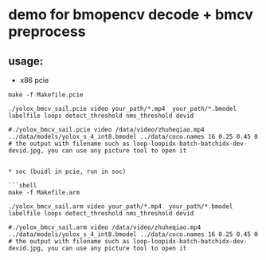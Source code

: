 # demo for bmopencv decode + bmcv preprocess
## usage:

* x86 pcie 

```shell
make -f Makefile.pcie

./yolox_bmcv_sail.pcie video your_path/*.mp4  your_path/*.bmodel labelfile loops detect_threshold nms_threshold devid 

#./yolox_bmcv_sail.pcie video /data/video/zhuheqiao.mp4 ../data/models/yolox_s_4_int8.bmodel ../data/coco.names 16 0.25 0.45 0
# the output with filename such as loop-loopidx-batch-batchidx-dev-devid.jpg, you can use any picture tool to open it


* soc (buidl in pcie, run in soc)

```shell
make -f Makefile.arm

./yolox_bmcv_sail.arm video your_path/*.mp4  your_path/*.bmodel labelfile loops detect_threshold nms_threshold devid 

#./yolox_bmcv_sail.arm video /data/video/zhuheqiao.mp4 ../data/models/yolox_s_4_int8.bmodel ../data/coco.names 16 0.25 0.45 0
# the output with filename such as loop-loopidx-batch-batchidx-dev-devid.jpg, you can use any picture tool to open it
```